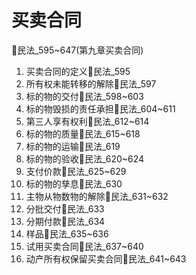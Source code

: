 # 买卖合同
🚪民法_595~647(第九章买卖合同)

1. 买卖合同的定义🚪民法_595
2. 所有权未能转移的解除🚪民法_597
3. 标的物的交付🚪民法_598~603
4. 标的物毁损的责任承担🚪民法_604~611
5. 第三人享有权利🚪民法_612~614
6. 标的物的质量🚪民法_615~618
7. 标的物的运输🚪民法_619
8. 标的物的验收🚪民法_620~624
9. 支付价款🚪民法_625~629
10. 标的物的孳息🚪民法_630
11. 主物从物数物的解除🚪民法_631~632
12. 分批交付🚪民法_633
13. 分期付款🚪民法_634
14. 样品🚪民法_635~636
15. 试用买卖合同🚪民法_637~640
16. 动产所有权保留买卖合同🚪民法_641~643



